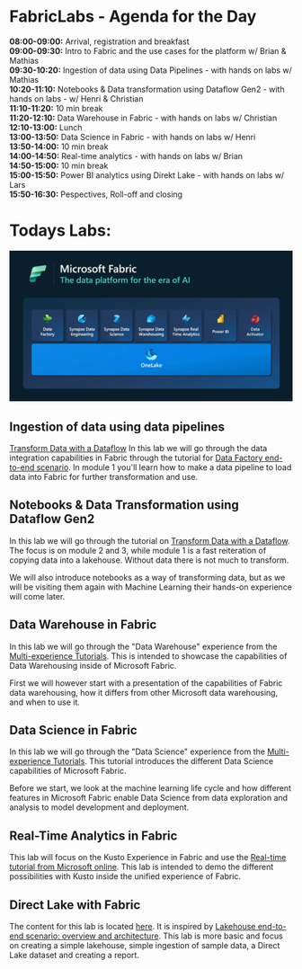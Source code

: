 # FabricLabs - Agenda for the Day
**08:00-09:00:** Arrival, registration and breakfast  
**09:00-09:30:** Intro to Fabric and the use cases for the platform w/ Brian & Mathias  
**09:30-10:20:** Ingestion of data using Data Pipelines - with hands on labs w/ Mathias  
**10:20-11:10:** Notebooks & Data transformation using Dataflow Gen2 - with hands on labs - w/ Henri & Christian  
**11:10-11:20:** 10 min break  
**11:20-12:10:** Data Warehouse in Fabric - with hands on labs w/ Christian  
**12:10-13:00:** Lunch  
**13:00-13:50:** Data Science in Fabric - with hands on labs w/ Henri  
**13:50-14:00:** 10 min break  
**14:00-14:50:** Real-time analytics - with hands on labs w/ Brian  
**14:50-15:00:** 10 min break  
**15:00-15:50:** Power BI analytics using Direkt Lake - with hands on labs w/ Lars  
**15:50-16:30:** Pespectives, Roll-off and closing  

# Todays Labs:

![FabricComponents](/Images/FabricComponents.png)

## Ingestion of data using data pipelines
[Transform Data with a Dataflow](https://learn.microsoft.com/en-us/fabric/data-factory/tutorial-end-to-end-dataflow)
In this lab we will go through the data integration capabilities in Fabric through the tutorial for [Data Factory end-to-end scenario](https://learn.microsoft.com/en-us/fabric/data-factory/tutorial-end-to-end-introduction). In module 1 you'll learn how to make a data pipeline to load data into Fabric for further transformation and use.

## Notebooks & Data Transformation using Dataflow Gen2

In this lab we will go through the tutorial on [Transform Data with a Dataflow](https://learn.microsoft.com/en-us/fabric/data-factory/tutorial-end-to-end-dataflow). The focus is on module 2 and 3, while module 1 is a fast reiteration of copying data into a lakehouse. Without data there is not much to transform.

We will also introduce notebooks as a way of transforming data, but as we will be visiting them again with Machine Learning their hands-on experience will come later. 

## Data Warehouse in Fabric

In this lab we will go through the "Data Warehouse" experience from the [Multi-experience Tutorials](https://learn.microsoft.com/en-us/fabric/data-warehouse/tutorial-introduction). This is intended to showcase the capabilities of Data Warehousing inside of Microsoft Fabric.

First we will however start with a presentation of the capabilities of Fabric data warehousing, how it differs from other Microsoft data warehousing, and when to use it. 

## Data Science in Fabric

In this lab we will go through the "Data Science" experience from the [Multi-experience Tutorials](https://learn.microsoft.com/en-us/fabric/data-science/tutorial-data-science-introduction). This tutorial introduces the different Data Science capabilities of Microsoft Fabric.

Before we start, we look at the machine learning life cycle and how different features in Microsoft Fabric enable Data Science from data exploration and analysis to model development and deployment.

## Real-Time Analytics in Fabric

This lab will focus on the Kusto Experience in Fabric and use the [Real-time tutorial from Microsoft online](https://learn.microsoft.com/en-us/fabric/real-time-analytics/tutorial-introduction). 
This lab is intended to demo the different possibilities with Kusto inside the unified experience of Fabric.

## Direct Lake with Fabric

The content for this lab is located [here](https://github.com/CHMAND/FabricLabs/blob/main/Lab%20-%20Build%20a%20Direct%20Lake%20dataset.pdf). It is inspired by [Lakehouse end-to-end scenario: overview and architecture](https://learn.microsoft.com/en-us/fabric/data-engineering/tutorial-lakehouse-introduction). This lab is more basic and focus on creating a simple lakehouse, simple ingestion of sample data, a Direct Lake dataset and creating a report.

